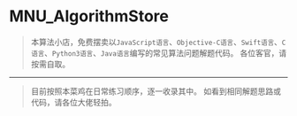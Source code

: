 # MNU_AlgorithmStore
> 本算法小店，免费摆卖以`JavaScript语言`、`Objective-C语言`、`Swift语言`、`C语言`、`Python3语言`、`Java语言`编写的常见算法问题解题代码。
> 各位客官，请按需自取。

---

> 目前按照本菜鸡在日常练习顺序，逐一收录其中。
> 如看到相同解题思路或代码，请各位大佬轻拍。

